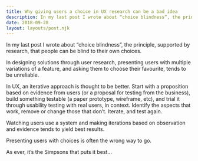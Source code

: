 ```yaml
---
title: Why giving users a choice in UX research can be a bad idea
description: In my last post I wrote about “choice blindness”, the principle, supported by research...
date: 2018-09-28
layout: layouts/post.njk
---
```


In my last post I wrote about “choice blindness”, the principle, supported by research, that people can be blind to their own choices.

In designing solutions through user research, presenting users with multiple variations of a feature, and asking them to choose their favourite, tends to be unreliable.

In UX, an iterative approach is thought to be better. Start with a proposition based on evidence from users (or a proposal for testing from the business), build something testable (a paper prototype, wireframe, etc), and trial it through usability testing with real users, in context. Identify the aspects that work, remove or change those that don’t. Iterate, and test again.

Watching users use a system and making iterations based on observation and evidence tends to yield best results.

Presenting users with choices is often the wrong way to go.

As ever, it’s the Simpsons that puts it best…
